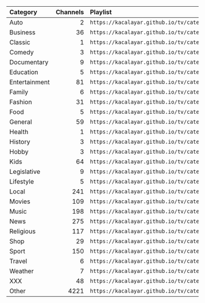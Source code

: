 <table>
	<thead>
		<tr><th align="left">Category</th><th align="right">Channels</th><th align="left">Playlist</th></tr>
	</thead>
	<tbody>
		<tr><td align="left">Auto</td><td align="right">2</td><td align="left"><code>https://kacalayar.github.io/tv/categories/auto.m3u</code></td></tr>
		<tr><td align="left">Business</td><td align="right">36</td><td align="left"><code>https://kacalayar.github.io/tv/categories/business.m3u</code></td></tr>
		<tr><td align="left">Classic</td><td align="right">1</td><td align="left"><code>https://kacalayar.github.io/tv/categories/classic.m3u</code></td></tr>
		<tr><td align="left">Comedy</td><td align="right">3</td><td align="left"><code>https://kacalayar.github.io/tv/categories/comedy.m3u</code></td></tr>
		<tr><td align="left">Documentary</td><td align="right">9</td><td align="left"><code>https://kacalayar.github.io/tv/categories/documentary.m3u</code></td></tr>
		<tr><td align="left">Education</td><td align="right">5</td><td align="left"><code>https://kacalayar.github.io/tv/categories/education.m3u</code></td></tr>
		<tr><td align="left">Entertainment</td><td align="right">81</td><td align="left"><code>https://kacalayar.github.io/tv/categories/entertainment.m3u</code></td></tr>
		<tr><td align="left">Family</td><td align="right">6</td><td align="left"><code>https://kacalayar.github.io/tv/categories/family.m3u</code></td></tr>
		<tr><td align="left">Fashion</td><td align="right">31</td><td align="left"><code>https://kacalayar.github.io/tv/categories/fashion.m3u</code></td></tr>
		<tr><td align="left">Food</td><td align="right">5</td><td align="left"><code>https://kacalayar.github.io/tv/categories/food.m3u</code></td></tr>
		<tr><td align="left">General</td><td align="right">59</td><td align="left"><code>https://kacalayar.github.io/tv/categories/general.m3u</code></td></tr>
		<tr><td align="left">Health</td><td align="right">1</td><td align="left"><code>https://kacalayar.github.io/tv/categories/health.m3u</code></td></tr>
		<tr><td align="left">History</td><td align="right">3</td><td align="left"><code>https://kacalayar.github.io/tv/categories/history.m3u</code></td></tr>
		<tr><td align="left">Hobby</td><td align="right">3</td><td align="left"><code>https://kacalayar.github.io/tv/categories/hobby.m3u</code></td></tr>
		<tr><td align="left">Kids</td><td align="right">64</td><td align="left"><code>https://kacalayar.github.io/tv/categories/kids.m3u</code></td></tr>
		<tr><td align="left">Legislative</td><td align="right">9</td><td align="left"><code>https://kacalayar.github.io/tv/categories/legislative.m3u</code></td></tr>
		<tr><td align="left">Lifestyle</td><td align="right">5</td><td align="left"><code>https://kacalayar.github.io/tv/categories/lifestyle.m3u</code></td></tr>
		<tr><td align="left">Local</td><td align="right">241</td><td align="left"><code>https://kacalayar.github.io/tv/categories/local.m3u</code></td></tr>
		<tr><td align="left">Movies</td><td align="right">109</td><td align="left"><code>https://kacalayar.github.io/tv/categories/movies.m3u</code></td></tr>
		<tr><td align="left">Music</td><td align="right">198</td><td align="left"><code>https://kacalayar.github.io/tv/categories/music.m3u</code></td></tr>
		<tr><td align="left">News</td><td align="right">275</td><td align="left"><code>https://kacalayar.github.io/tv/categories/news.m3u</code></td></tr>
		<tr><td align="left">Religious</td><td align="right">117</td><td align="left"><code>https://kacalayar.github.io/tv/categories/religious.m3u</code></td></tr>
		<tr><td align="left">Shop</td><td align="right">29</td><td align="left"><code>https://kacalayar.github.io/tv/categories/shop.m3u</code></td></tr>
		<tr><td align="left">Sport</td><td align="right">150</td><td align="left"><code>https://kacalayar.github.io/tv/categories/sport.m3u</code></td></tr>
		<tr><td align="left">Travel</td><td align="right">6</td><td align="left"><code>https://kacalayar.github.io/tv/categories/travel.m3u</code></td></tr>
		<tr><td align="left">Weather</td><td align="right">7</td><td align="left"><code>https://kacalayar.github.io/tv/categories/weather.m3u</code></td></tr>
		<tr><td align="left">XXX</td><td align="right">48</td><td align="left"><code>https://kacalayar.github.io/tv/categories/xxx.m3u</code></td></tr>
		<tr><td align="left">Other</td><td align="right">4221</td><td align="left"><code>https://kacalayar.github.io/tv/categories/other.m3u</code></td></tr>
	</tbody>
</table>